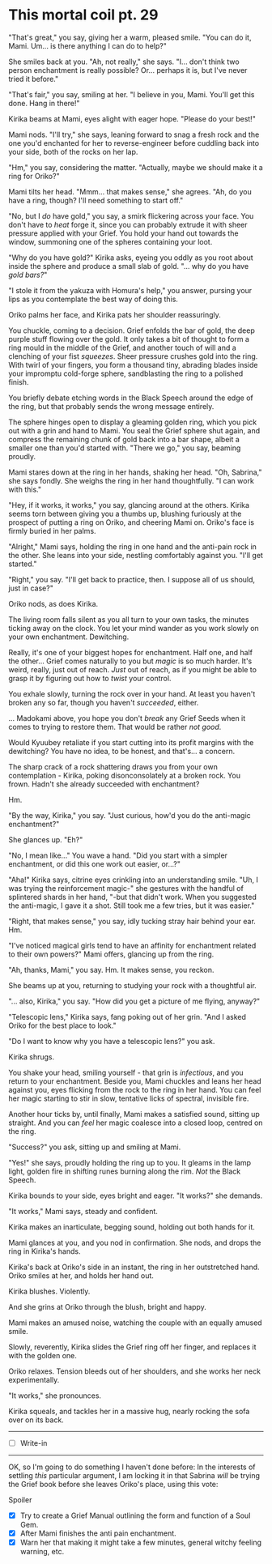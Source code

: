 # This mortal coil pt. 29

"That's great," you say, giving her a warm, pleased smile. "You can do it, Mami. Um... is there anything I can do to help?"

She smiles back at you. "Ah, not really," she says. "I... don't think two person enchantment is really possible? Or... perhaps it is, but I've never tried it before."

"That's fair," you say, smiling at her. "I believe in you, Mami. You'll get this done. Hang in there!"

Kirika beams at Mami, eyes alight with eager hope. "Please do your best!"

Mami nods. "I'll try," she says, leaning forward to snag a fresh rock and the one you'd enchanted for her to reverse-engineer before cuddling back into your side, both of the rocks on her lap.

"Hm," you say, considering the matter. "Actually, maybe we should make it a ring for Oriko?"

Mami tilts her head. "Mmm... that makes sense," she agrees. "Ah, do you have a ring, though? I'll need something to start off."

"No, but I *do* have gold," you say, a smirk flickering across your face. You don't have to *heat* forge it, since you can probably extrude it with sheer pressure applied with your Grief. You hold your hand out towards the window, summoning one of the spheres containing your loot.

"Why do you have gold?" Kirika asks, eyeing you oddly as you root about inside the sphere and produce a small slab of gold. "... why do you have *gold bars?*"

"I stole it from the yakuza with Homura's help," you answer, pursing your lips as you contemplate the best way of doing this.

Oriko palms her face, and Kirika pats her shoulder reassuringly.

You chuckle, coming to a decision. Grief enfolds the bar of gold, the deep purple stuff flowing over the gold. It only takes a bit of thought to form a ring mould in the middle of the Grief, and another touch of will and a clenching of your fist *squeezes*. Sheer pressure crushes gold into the ring. With twirl of your fingers, you form a thousand tiny, abrading blades inside your impromptu cold-forge sphere, sandblasting the ring to a polished finish.

You briefly debate etching words in the Black Speech around the edge of the ring, but that probably sends the wrong message entirely.

The sphere hinges open to display a gleaming golden ring, which you pick out with a grin and hand to Mami. You seal the Grief sphere shut again, and compress the remaining chunk of gold back into a bar shape, albeit a smaller one than you'd started with. "There we go," you say, beaming proudly.

Mami stares down at the ring in her hands, shaking her head. "Oh, Sabrina," she says fondly. She weighs the ring in her hand thoughtfully. "I can work with this."

"Hey, if it works, it works," you say, glancing around at the others. Kirika seems torn between giving you a thumbs up, blushing furiously at the prospect of putting a ring on Oriko, and cheering Mami on. Oriko's face is firmly buried in her palms.

"Alright," Mami says, holding the ring in one hand and the anti-pain rock in the other. She leans into your side, nestling comfortably against you. "I'll get started."

"Right," you say. "I'll get back to practice, then. I suppose all of us should, just in case?"

Oriko nods, as does Kirika.

The living room falls silent as you all turn to your own tasks, the minutes ticking away on the clock. You let your mind wander as you work slowly on your own enchantment. Dewitching.

Really, it's one of your biggest hopes for enchantment. Half one, and half the other... Grief comes naturally to you but *magic* is so much harder. It's weird, really, just out of reach. *Just* out of reach, as if you might be able to grasp it by figuring out how to *twist* your control.

You exhale slowly, turning the rock over in your hand. At least you haven't broken any so far, though you haven't *succeeded*, either.

... Madokami above, you hope you don't *break* any Grief Seeds when it comes to trying to restore them. That would be rather *not good*.

Would Kyuubey retaliate if you start cutting into its profit margins with the dewitching? You have no idea, to be honest, and that's... a concern.

The sharp crack of a rock shattering draws you from your own contemplation - Kirika, poking disonconsolately at a broken rock. You frown. Hadn't she already succeeded with enchantment?

Hm.

"By the way, Kirika," you say. "Just curious, how'd you do the anti-magic enchantment?"

She glances up. "Eh?"

"No, I mean like..." You wave a hand. "Did you start with a simpler enchantment, or did this one work out easier, or...?"

"Aha!" Kirika says, citrine eyes crinkling into an understanding smile. "Uh, I was trying the reinforcement magic-" she gestures with the handful of splintered shards in her hand, "-but that didn't work. When you suggested the anti-magic, I gave it a shot. Still took me a few tries, but it was easier."

"Right, that makes sense," you say, idly tucking stray hair behind your ear. Hm.

"I've noticed magical girls tend to have an affinity for enchantment related to their own powers?" Mami offers, glancing up from the ring.

"Ah, thanks, Mami," you say. Hm. It makes sense, you reckon.

She beams up at you, returning to studying your rock with a thoughtful air.

"... also, Kirika," you say. "How did you get a picture of me flying, anyway?"

"Telescopic lens," Kirika says, fang poking out of her grin. "And I asked Oriko for the best place to look."

"Do I want to know why you have a telescopic lens?" you ask.

Kirika shrugs.

You shake your head, smiling yourself - that grin is *infectious*, and you return to your enchantment. Beside you, Mami chuckles and leans her head against you, eyes flicking from the rock to the ring in her hand. You can feel her magic starting to stir in slow, tentative licks of spectral, invisible fire.

Another hour ticks by, until finally, Mami makes a satisfied sound, sitting up straight. And you can *feel* her magic coalesce into a closed loop, centred on the ring.

"Success?" you ask, sitting up and smiling at Mami.

"Yes!" she says, proudly holding the ring up to you. It gleams in the lamp light, golden fire in shifting runes burning along the rim. *Not* the Black Speech.

Kirika bounds to your side, eyes bright and eager. "It works?" she demands.

"It works," Mami says, steady and confident.

Kirika makes an inarticulate, begging sound, holding out both hands for it.

Mami glances at you, and you nod in confirmation. She nods, and drops the ring in Kirika's hands.

Kirika's back at Oriko's side in an instant, the ring in her outstretched hand. Oriko smiles at her, and holds her hand out.

Kirika blushes. Violently.

And she grins at Oriko through the blush, bright and happy.

Mami makes an amused noise, watching the couple with an equally amused smile.

Slowly, reverently, Kirika slides the Grief ring off her finger, and replaces it with the golden one.

Oriko relaxes. Tension bleeds out of her shoulders, and she works her neck experimentally.

"It works," she pronounces.

Kirika squeals, and tackles her in a massive hug, nearly rocking the sofa over on its back.

---

- [ ] Write-in

---

OK, so I'm going to do something I haven't done before: In the interests of settling *this* particular argument, I am locking it in that Sabrina *will* be trying the Grief book before she leaves Oriko's place, using this vote:

Spoiler

- [x] Try to create a Grief Manual outlining the form and function of a Soul Gem.
- [x] After Mami finishes the anti pain enchantment.
- [x] Warn her that making it might take a few minutes, general witchy feeling warning, etc.
